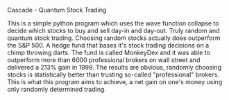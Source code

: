Cascade - Quantum Stock Trading

This is a simple python program which uses the wave function collapse
to decide which stocks to buy and sell day-in and day-out. Truly random
and quantum stock trading. Choosing random stocks actually does
outperform the S&P 500. A hedge fund that bases it's stock trading
decisions on a chimp throwing darts. The fund is called MonkeyDex and
it was able to outperform more than 6000 professional brokers on wall
street and delivered a 213% gain in 1999. The results are obvious,
randomly choosing stocks is statistically better than trusting
so-called "professional" brokers. This is what this program aims to
achieve, a net gain on one's money using only randomly determined trading.
